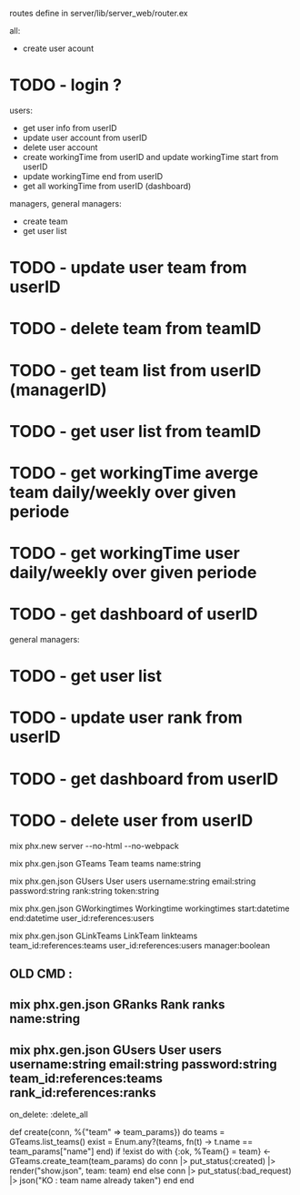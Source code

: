 routes define in server/lib/server_web/router.ex

all:
- create user acount
# TODO - login ?

users:
- get user info from userID
- update user account from userID
- delete user account
- create workingTime from userID and update workingTime start from userID
- update workingTime end from userID
- get all workingTime from userID (dashboard)


managers, general managers:
- create team
- get user list
# TODO - update user team from userID
# TODO - delete team from teamID

# TODO - get team list from userID (managerID)
# TODO - get user list from teamID
# TODO - get workingTime averge team daily/weekly over given periode
# TODO - get workingTime user daily/weekly over given periode
# TODO - get dashboard of userID


general managers:
# TODO - get user list
# TODO - update user rank from userID
# TODO - get dashboard from userID
# TODO - delete user from userID


mix phx.new server --no-html --no-webpack

mix phx.gen.json GTeams Team teams name:string

mix phx.gen.json GUsers User users username:string email:string password:string rank:string token:string

mix phx.gen.json GWorkingtimes Workingtime workingtimes start:datetime end:datetime user_id:references:users

mix phx.gen.json GLinkTeams LinkTeam linkteams team_id:references:teams user_id:references:users manager:boolean
## OLD CMD :
##      mix phx.gen.json GRanks Rank ranks name:string
##      mix phx.gen.json GUsers User users username:string email:string password:string team_id:references:teams rank_id:references:ranks

on_delete: :delete_all



  def create(conn, %{"team" => team_params}) do
    teams = GTeams.list_teams()
    exist = Enum.any?(teams, fn(t) -> t.name == team_params["name"] end)
    if !exist do
      with {:ok, %Team{} = team} <- GTeams.create_team(team_params) do
        conn
        |> put_status(:created)
        |> render("show.json", team: team)
      end
    else
      conn
      |> put_status(:bad_request)
      |> json("KO : team name already taken")
    end
  end
